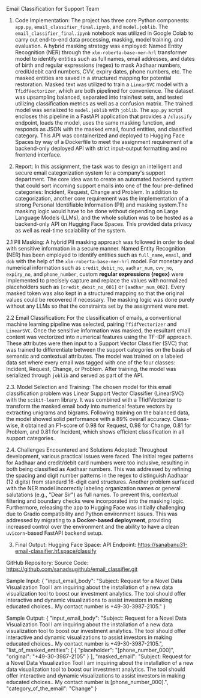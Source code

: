 Email Classification for Support Team

1. Code Implementation:
The project has three core Python components: `app.py`, `email_classifier_final.ipynb`, and `model.joblib`. The `email_classifier_final.ipynb` notebook was utilized in Google Colab to carry out end-to-end data processing, masking, model training, and evaluation. A hybrid masking strategy was employed: Named Entity Recognition (NER) through the `xlm-roberta-base-ner-hrl` transformer model to identify entities such as full names, email addresses, and dates of birth and regular expressions (regex) to mask Aadhaar numbers, credit/debit card numbers, CVV, expiry dates, phone numbers, etc. The masked entities are saved in a structured mapping for potential restoration. Masked text was utilized to train a `LinearSVC` model with a `TfidfVectorizer`, which are both pipelined for convenience. The dataset was upsampling balanced, separated into train/test sets, and tested utilizing classification metrics as well as a confusion matrix. The trained model was serialized to `model.joblib` with `joblib`. The `app.py` script encloses this pipeline in a FastAPI application that provides a `/classify` endpoint, loads the model, uses the same masking function, and responds as JSON with the masked email, found entities, and classified category. This API was containerized and deployed to Hugging Face Spaces by way of a Dockerfile to meet the assignment requirement of a backend-only deployed API with strict input-output formatting and no frontend interface.

2. Report:
In this assignment, the task was to design an intelligent and secure email categorization system for a company's support department. The core idea was to create an automated backend system that could sort incoming support emails into one of the four pre-defined categories: Incident, Request, Change and Problem. In addition to categorization, another core requirement was the implementation of a strong Personal Identifiable Information (PII) and masking system.The masking logic would have to be done without depending on Large Language Models (LLMs), and the whole solution was to be hosted as a backend-only API on Hugging Face Spaces. This provided data privacy as well as real-time scalability of the system.

2.1 PII Masking:
A hybrid PII masking approach was followed in order to deal with sensitive information in a secure manner. Named Entity Recognition (NER) has been employed to identify entities such as `full_name`, `email`, and `dob` with the help of the `xlm-roberta-base-ner-hrl` model. For monetary and numerical information such as `credit_debit_no`, `aadhar_num`, `cvv_no`, `expiry_no`, and `phone_number`, custom **regular expressions (regex)** were implemented to precisely capture and replace the values with normalized placeholders such as `[credit_debit_no_001]` or `[aadhar_num_002]`. Every masked token was also kept in a structured mapping so that the original values could be recovered if necessary. The masking logic was done purely without any LLMs so that the constraints set by the assignment were met.

2.2 Email Classification:
For the classification of emails, a conventional machine learning pipeline was selected, pairing `TfidfVectorizer` and `LinearSVC`. Once the sensitive information was masked, the resultant email content was vectorized into numerical features using the TF-IDF approach. These attributes were then input to a Support Vector Classifier (SVC) that was trained to differentiate between the support categories on the basis of semantic and contextual attributes. The model was trained on a labeled data set where every email was tagged with one of the four classes: Incident, Request, Change, or Problem. After training, the model was serialized through `joblib` and served as part of the API.

2.3. Model Selection and Training:
The chosen model for this email classification problem was Linear Support Vector Classifier (LinearSVC) with the `scikit-learn` library. It was combined with a TfidfVectorizer to transform the masked email body into numerical feature vectors by extracting unigrams and bigrams. Following training on the balanced data, the model showed solid performance with a 89% overall accuracy. Class-wise, it obtained an F1-score of 0.98 for Request, 0.98 for Change, 0.81 for Problem, and 0.81 for Incident, which shows efficient classification in all support categories.


2.4. Challenges Encountered and Solutions Adopted:
Throughout development, various practical issues were faced. The initial regex patterns for Aadhaar and credit/debit card numbers were too inclusive, resulting in both being classified as Aadhaar numbers. This was addressed by refining the spacing and digit number patterns in the regex to distinguish Aadhaar (12 digits) from standard 16-digit card structures. Another problem surfaced with the NER model incorrectly labeling organization names or general salutations (e.g., "Dear Sir") as full names. To prevent this, contextual filtering and boundary checks were incorporated into the masking logic. Furthermore, releasing the app to Hugging Face was initially challenging due to Gradio compatibility and Python environment issues. This was addressed by migrating to a **Docker-based deployment**, providing increased control over the environment and the ability to have a clean `uvicorn`-based FastAPI backend setup.

3. Final Output:
Hugging Face Space:
API Endpoint:  https://sanabanu31-email-classifier.hf.space/classify

GitHub Repository:
Source Code:  https://github.com/sanadsugithub/email_classifier.git

Sample Input:
{
  "input_email_body": "Subject: Request for a Novel Data Visualization Tool I am inquiring about the installation of a new data visualization tool to boost our investment analytics. The tool should offer interactive and dynamic visualizations to assist investors in making educated choices.. My contact number is +49-30-3987-2105."
}

Sample Output:
{
  "input_email_body": "Subject: Request for a Novel Data Visualization Tool I am inquiring about the installation of a new data visualization tool to boost our investment analytics. The tool should offer interactive and dynamic visualizations to assist investors in making educated choices.. My contact number is +49-30-3987-2105.",
  "list_of_masked_entities": [
    {
      "placeholder": "[phone_number_000]",
      "original": "+49-30-3987-2105"
    }
  ],
  "masked_email": "Subject: Request for a Novel Data Visualization Tool I am inquiring about the installation of a new data visualization tool to boost our investment analytics. The tool should offer interactive and dynamic visualizations to assist investors in making educated choices.. My contact number is [phone_number_000].",
  "category_of_the_email": "Change"
}
